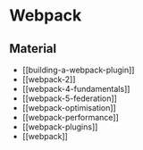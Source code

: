 # Webpack

## Material

- [[building-a-webpack-plugin]]
- [[webpack-2]]
- [[webpack-4-fundamentals]]
- [[webpack-5-federation]]
- [[webpack-optimisation]]
- [[webpack-performance]]
- [[webpack-plugins]]
- [[webpack]]
